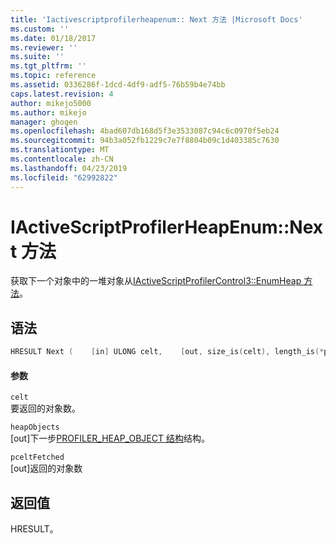 ```yaml
---
title: 'Iactivescriptprofilerheapenum:: Next 方法 |Microsoft Docs'
ms.custom: ''
ms.date: 01/18/2017
ms.reviewer: ''
ms.suite: ''
ms.tgt_pltfrm: ''
ms.topic: reference
ms.assetid: 0336286f-1dcd-4df9-adf5-76b59b4e74bb
caps.latest.revision: 4
author: mikejo5000
ms.author: mikejo
manager: ghogen
ms.openlocfilehash: 4bad607db168d5f3e3533087c94c6c0970f5eb24
ms.sourcegitcommit: 94b3a052fb1229c7e7f8804b09c1d403385c7630
ms.translationtype: MT
ms.contentlocale: zh-CN
ms.lasthandoff: 04/23/2019
ms.locfileid: "62992822"
---
```

# <a name="iactivescriptprofilerheapenumnext-method"></a>IActiveScriptProfilerHeapEnum::Next 方法
获取下一个对象中的一堆对象从[IActiveScriptProfilerControl3::EnumHeap 方法](../../winscript/reference/iactivescriptprofilercontrol3-enumheap-method.md)。  
  
## <a name="syntax"></a>语法  
  
```cpp
HRESULT Next (    [in] ULONG celt,    [out, size_is(celt), length_is(*pceltFetched)] PROFILER_HEAP_OBJECT** heapObjects,     [out] ULONG *pceltFetched);  
```  
  
#### <a name="parameters"></a>参数  
 `celt`  
 要返回的对象数。  
  
 `heapObjects`  
 [out]下一步[PROFILER_HEAP_OBJECT 结构](../../winscript/reference/profiler-heap-object-structure.md)结构。  
  
 `pceltFetched`  
 [out]返回的对象数  
  
## <a name="return-value"></a>返回值  
 HRESULT。